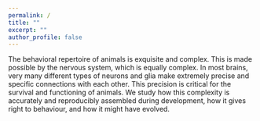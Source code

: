 ```yaml
---
permalink: /
title: ""
excerpt: ""
author_profile: false
---
```


The behavioral repertoire of animals is exquisite and complex. This is made possible by the nervous system, which is equally complex. In most brains, very many different types of neurons and glia make extremely precise and specific connections with each other. This precision is critical for the survival and functioning of animals. We study how this complexity is accurately and reproducibly assembled during development, how it gives right to behaviour, and how it might have evolved.


